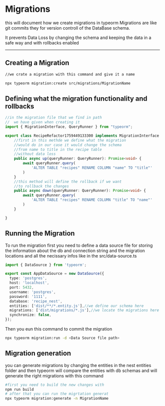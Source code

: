 
# Migrations

this will document how we create migrations in typeorm 
Migrations are like git commits they for version controll of the DataBase schema.<br>

It prevents Data Loss by changing the schema and keeping the data in a safe way and with rollbacks enabled

---

## Creating a Migration
``` bash
//we crate a migration with this command and give it a name 

npx typeorm migration:create src/migrations/MigrationName
```

## Defining what the migration functionality and rollbacks

```typescript
//in the migration file that we find in path
//  we have given when creating it
import { MigrationInterface, QueryRunner } from "typeorm";

export class RecipeRefactor1759449133300 implements MigrationInterface {
    //first in this methde we define what the migration
    //would do in our case it would change the schema 
    //from name to title in the recipe table
    //without data loss 
    public async up(queryRunner: QueryRunner): Promise<void> {
        await queryRunner.query(
            'ALTER TABLE "recipes" RENAME COLUMN "name" TO "title"'
        )
    }
    //this method will define the rollback if we want 
    //to rollback the changes 
    public async down(queryRunner: QueryRunner): Promise<void> {
        await queryRunner.query(
            'ALTER TABLE "recipes" RENAME COLUMN "title" TO "name"'
        )
    }

}
```
## Running the Migration 

To run the migration first you need to define a data source file for storing the information about the db and connection string and the migration locations and all the necissary infos like in the src/data-source.ts

```typescript
import { DataSource } from 'typeorm';

export const AppDataSource = new DataSource({
  type: 'postgres',
  host: 'localhost',
  port: 5432,
  username: 'postgres',
  password: '1111',
  database: 'recipe_nest',
  entities: ['dist/**/*.entity.js'],//we define our schema here 
  migrations: ['dist/migrations/*.js'],//we locate the migrations here
  synchronize: false,
});
```

Then you eun this command to commit the migration 
 
```bash
npx typeorm migration:run -d <Data Source file path>
```

## Migration generation

you can generate migrations by changing the entities in the nest entities folder and then typeorm will compare the entities with db schemas and will generate the right migrations with this command 

```bash
#first you need to build the new changes with
npm run build
# after that you can run the migrtation generat
npx typeorm migration:generate -n MigrationName
```
